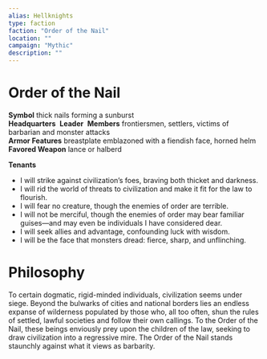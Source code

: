 ```yaml
---
alias: Hellknights
type: faction
faction: "Order of the Nail"
location: ""
campaign: "Mythic"
description: ""
---
```

# Order of the Nail
**Symbol** thick nails forming a sunburst  
**Headquarters** 
**Leader** 
**Members** frontiersmen, settlers, victims of barbarian and monster attacks  
**Armor Features** breastplate emblazoned with a fiendish face, horned helm  
**Favored Weapon** lance or halberd  

**Tenants**
- I will strike against civilization’s foes, braving both thicket and darkness.
- I will rid the world of threats to civilization and make it fit for the law to flourish.
- I will fear no creature, though the enemies of order are terrible.
- I will not be merciful, though the enemies of order may bear familiar guises—and may even be individuals I have considered dear.
- I will seek allies and advantage, confounding luck with wisdom.
- I will be the face that monsters dread: fierce, sharp, and unflinching.

# Philosophy
To certain dogmatic, rigid-minded individuals, civilization seems under siege. Beyond the bulwarks of cities and national borders lies an endless expanse of wilderness populated by those who, all too often, shun the rules of settled, lawful societies and follow their own callings. To the Order of the Nail, these beings enviously prey upon the children of the law, seeking to draw civilization into a regressive mire. The Order of the Nail stands staunchly against what it views as barbarity.



